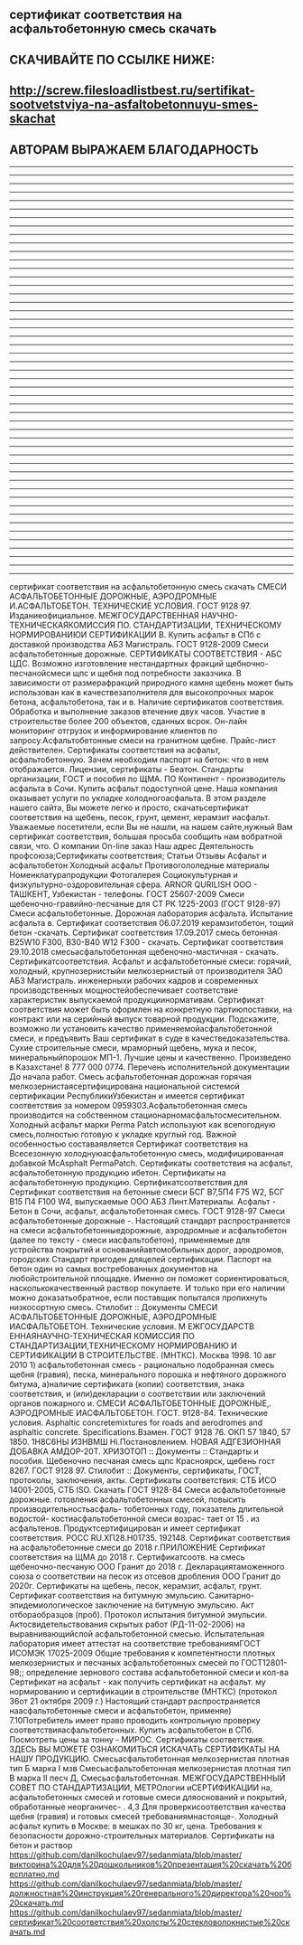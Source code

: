 сертификат соответствия на асфальтобетонную смесь скачать
--------------------------------------------------
СКАЧИВАЙТЕ ПО ССЫЛКЕ НИЖЕ:
--------------------------------------------------
http://screw.filesloadlistbest.ru/sertifikat-sootvetstviya-na-asfaltobetonnuyu-smes-skachat
--------------------------------------------------
АВТОРАМ ВЫРАЖАЕМ БЛАГОДАРНОСТЬ
--------------------------------------------------
--------------------------------------------------
--------------------------------------------------
--------------------------------------------------
--------------------------------------------------
--------------------------------------------------
--------------------------------------------------
--------------------------------------------------
--------------------------------------------------
--------------------------------------------------
--------------------------------------------------
--------------------------------------------------
--------------------------------------------------
--------------------------------------------------
--------------------------------------------------
--------------------------------------------------
--------------------------------------------------
--------------------------------------------------
--------------------------------------------------
--------------------------------------------------
--------------------------------------------------
--------------------------------------------------
--------------------------------------------------
--------------------------------------------------
--------------------------------------------------
--------------------------------------------------
--------------------------------------------------
--------------------------------------------------
--------------------------------------------------
--------------------------------------------------
--------------------------------------------------
--------------------------------------------------
--------------------------------------------------
--------------------------------------------------
--------------------------------------------------
--------------------------------------------------
--------------------------------------------------
--------------------------------------------------
--------------------------------------------------
--------------------------------------------------
--------------------------------------------------
--------------------------------------------------
--------------------------------------------------
--------------------------------------------------
--------------------------------------------------
--------------------------------------------------
--------------------------------------------------
--------------------------------------------------
--------------------------------------------------
--------------------------------------------------
сертификат соответствия на асфальтобетонную смесь скачать СМЕСИ АСФАЛЬТОБЕТОННЫЕ ДОРОЖНЫЕ, АЭРОДРОМНЫЕ И.АСФАЛЬТОБЕТОН. ТЕХНИЧЕСКИЕ УСЛОВИЯ. ГОСТ 9128  97. Изданиеофициальное. МЕЖГОСУДАРСТВЕННАЯ НАУЧНО-ТЕХНИЧЕСКАЯКОМИССИЯ ПО. СТАНДАРТИЗАЦИИ, ТЕХНИЧЕСКОМУ НОРМИРОВАНИЮИ СЕРТИФИКАЦИИ В. Купить асфальт в СПб с доставкой производства АБЗ Магистраль. ГОСТ 9128-2009 Смеси асфальтобетонные дорожные. СЕРТИФИКАТЫ СООТВЕТСТВИЯ - АБС ЦДС. Возможно изготовление нестандартных фракций щебночно-песчанойсмеси щпс и щебня под потребности заказчика.  В зависимости от размерафракций природного камня щебень может быть использован как в качествезаполнителя для высокопрочных марок бетона, асфальтобетона, так и в. Наличие сертификатов соответствия. Обработка и выполнение заказов втечение двух часов. Участие в строительстве более 200 объектов, сданных всрок. Он-лайн мониторинг отгрузок и информирование клиентов по запросу.Асфальтобетонные смеси на гранитном щебне. Прайс-лист действителен. Сертификаты соответствия на асфальт, асфальтобетонную. Зачем необходим паспорт на бетон: что в нем отображается. Лицензии, сертификаты - Беатон. Стандарты организации, ГОСТ и пособия по ЩМА. ПО Континент - производитель асфальта в Сочи. Купить асфальт подоступной цене. Наша компания оказывает услуги по укладке холодногоасфальта. В этом разделе нашего сайта, Вы можете легко и просто, скачатьсертификат соответствия на щебень, песок, грунт, цемент, керамзит иасфальт. Уважаемые посетители, если Вы не нашли, на нашем сайте,нужный Вам сертификат соответствия, большая просьба сообщить нам вобратной связи, что. О компании  On-line заказ  Наш адрес  Деятельность профсоюза;Сертификаты соответствия; Статьи  Отзывы  Асфальт и асфальтобетон Холодный асфальт  Противогололедные материалы  Номенклатурапродукции  Фотогалерея  Социокультурная и физкультурно-оздоровительная сфера. ARNOR QURILISH ООО - ТАШКЕНТ, Узбекистан - телефоны. ГОСТ 25607-2009 Смеси щебеночно-гравийно-песчаные для
СТ РК 1225-2003 (ГОСТ 9128-97) Смеси асфальтобетонные. Дорожная лаборатория асфальта. Испытание асфальта в. Сертификат соответствия 06.07.2019 керамзитобетон, тощий бетон -скачать. Сертификат соответствия 17.09.2017 смесь бетонная B25W10 F300, В30-В40 W12 F300 - скачать. Сертификат соответствия 29.10.2018 смесьасфальтобетонная щебеночно-мастичная - скачать. Сертификатсоответствия. Асфальт и асфальтобетонные смеси: горячий, холодный, крупнозернистыйи мелкозернистый от производителя ЗАО АБЗ Магистраль.  инженерныхи рабочих кадров и современных производственных мощностейобеспечивает соответствие характеристик выпускаемой продукциинормативам. Сертификат соответствия может быть оформлен на конкретную партиюпоставки, на контракт или на серийный выпуск товарной продукции. Подскажите, возможно ли установить качество применяемойасфальтобетонной смеси, и предъявить Ваш сертификат в суде в качестведоказательства. Сухие строительные смеси, мраморный щебень, мука и песок, минеральныйпорошок МП-1. Лучшие цены и качественно. Произведено в Казахстане!  8 777 000 0774. Перечень исполнительной документации До начала работ. Смесь асфальтобетонная дорожная горячая мелкозернистаясертифицирована национальной системой сертификации РеспубликиУзбекистан и имеется сертификат соответствия за номером 0959303.Асфальтобетонная смесь производится на собственном стационарномасфальтосмесительном. Холодный асфальт марки Perma Patch используют как всепогодную смесь,полностью готовую к укладке круглый год. Важной особенностью составаявляется  Сертификат соответствия на Всесезонную холоднуюасфальтобетонную смесь, модифицированная добавкой McAsphalt PermaPatch. Сертификаты соответствия на асфальт, асфальтобетонную продукцию ибетон.  Сертификаты на асфальтобетонную продукцию. Сертификатсоответствия для  Сертификат соответствия на бетонные смеси БСГ В7,5П4 F75 W2, БСГ В15 П4 F100 W4, выпускаемые ООО АБЗ Линт.Материалы. Асфальт - Бетон в Сочи, асфальт, асфальтобетонная смесь. ГОСТ 9128-97 Смеси асфальтобетонные дорожные  -. Настоящий стандарт распространяется на смеси асфальтобетонныедорожные, аэродромные и асфальтобетон (далее по тексту - смеси иасфальтобетон), применяемые для устройства покрытий и основанийавтомобильных дорог, аэродромов, городских  Стандарт пригоден дляцелей сертификации. Паспорт на бетон  один из самых востребованных документов на любойстроительной площадке. Именно он поможет сориентироваться, насколькокачественный раствор покупаете. И только при его наличии можно доказатьобратное, если поставщик попытался пропихнуть низкосортную смесь. Стилобит :: Документы
СМЕСИ АСФАЛЬТОБЕТОННЫЕ ДОРОЖНЫЕ, АЭРОДРОМНЫЕ ИАСФАЛЬТОБЕТОН. Технические условия. М ЕЖГОСУДАРСТВ ЕННАЯНАУЧНО-ТЕХНИЧЕСКАЯ КОМИССИЯ ПО СТАНДАРТИЗАЦИИ,ТЕХНИЧЕСКОМУ НОРМИРОВАНИЮ И СЕРТИФИКАЦИИ В СТРОИТЕЛЬСТВЕ. (МНТКС). Москва 1998. 10 авг 2010  1) асфальтобетонная смесь - рационально подобранная смесь щебня (гравия), песка, минерального порошка и нефтяного дорожного битума,  а)наличие сертификата (копии) соответствия, знака соответствия, и (или)декларации о соответствии или заключений органов пожарного и. СМЕСИ АСФАЛЬТОБЕТОННЫЕ ДОРОЖНЫЕ,. АЭРОДРОМНЫЕ ИАСФАЛЬТОБЕТОН. ГОСТ. 9128-84. Технические условия. Asphaltic concretemixtures for roads and aerodromes and asphaltic concrete. Specifications.Взамен. ГОСТ 9128 76. ОКП 57 1840, 57 1850. 1Н8С6НЫ ИЗНВМШ Hi.Постановлением. НОВАЯ АДГЕЗИОННАЯ ДОБАВКА АМДОР-20Т. ХРИЗОТОП :: Документы :: Стандарты и пособия. Щебеночно песчаная смесь щпс Красноярск, щебень гост 8267. ГОСТ 9128  97. Стилобит :: Документы, сертификаты, ГОСТ, протоколы, заключения, акты. Сертификаты соответствия: СТБ ИСО 14001-2005, СТБ ISO. Скачать ГОСТ 9128-84 Смеси асфальтобетонные дорожные. готовления асфальтобетонных смесей, повысить производительностьасфаль- тобетонных  году, показатель длительной водостой- костиасфальтобетонной смеси возрас- тает от 15 . из асфальтенов. Продуктсертифицирован и имеет сертификат соответствия.  РОСС RU.ХП28.Н01735. 192148. Сертификат соответствия на асфальтобетонные смеси до 2018 г.ПРИЛОЖЕНИЕ  Сертификат соответствия на ЩМА до 2018 г. Сертификатсоотв. на смесь щебеночно-песчаную ООО Гранит до 2018 г. Декларациятаможенного союза о соответствии на песок из отсевов дробления ООО Гранит до 2020г. Сертификаты на щебень, песок, керамзит, асфальт, грунт. Сертификат соответствия на битумную эмульсию. Санитарно-эпидемиологическое заключение на битумную эмульсию. Акт отбораобразцов (проб). Протокол испытания битумной эмульсии. Актосвидетельствования скрытых работ (РД-11-02-2006) на выравнивающийслой асфальтобетонной смесью. Испытательная лаборатория имеет аттестат на соответствие требованиямГОСТ ИСОМЭК 17025-2009 Общие требования к компетентности плотных мелкозернистых и песчаных асфальтобетонных смесей по ГОСТ12801-98;; определение зернового состава асфальтобетонной смеси и кол-ва
Сертификат на асфальт - как получить сертификат на асфальт. му нормированию и сертификации в строительстве (МНТКС) (протокол  36от 21 октября 2009 г.)  Настоящий стандарт распространяется наасфальтобетонные смеси и асфальтобетон, применяе)  7.10Потребитель имеет право проводить контрольную проверку соответствияасфальтобетонных. Купить асфальтобетон в СПб. Посмотреть цены за тонну - МИРОС. Сертификаты соответствия. ЗДЕСЬ ВЫ МОЖЕТЕ ОЗНАКОМИТЬСЯ ИСКАЧАТЬ СЕРТИФИКАТЫ НА НАШУ ПРОДУКЦИЮ.  Смесьасфальтобетонная мелкозернистая плотная тип Б марка I  мзв  Смесьасфальтобетонная мелкозернистая плотная тип В марка II  песч Д, Смесьасфальтобетонная. МЕЖГОСУДАРСТВЕННЫЙ СОВЕТ ПО СТАНДАРТИЗАЦИИ, МЕТРОлогии иСЕРТИФИКАЦИИ  на, асфальтобетонных смесей и готовые смеси дляоснований и покрытий, обработанные неорганичес- . 4,3 Для проверкисоответствия качества щебня (гравия) и готовых смесей требованиямнастояще-. Холодный асфальт купить в Москве: в мешках по 30 кг, цена. Требования к безопасности дорожно-строительных материалов. Сертификаты на бетон и раствор
https://github.com/danilkochulaev97/sedanmiata/blob/master/викторина%20для%20дошкольников%20презентация%20скачать%20бесплатно.md
https://github.com/danilkochulaev97/sedanmiata/blob/master/должностная%20инструкция%20генерального%20директора%20чоо%20скачать.md
https://github.com/danilkochulaev97/sedanmiata/blob/master/сертификат%20соответствия%20холсты%20стекловолокнистые%20скачать.md